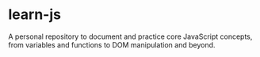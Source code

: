# learn-js
A personal repository to document and practice core JavaScript concepts, from variables and functions to DOM manipulation and beyond.

